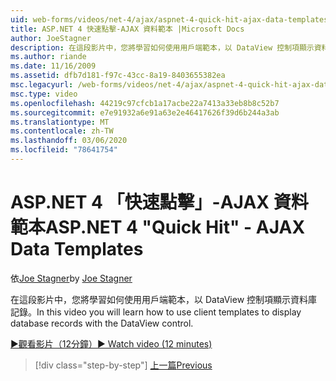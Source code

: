 ```yaml
---
uid: web-forms/videos/net-4/ajax/aspnet-4-quick-hit-ajax-data-templates
title: ASP.NET 4 快速點擊-AJAX 資料範本 |Microsoft Docs
author: JoeStagner
description: 在這段影片中，您將學習如何使用用戶端範本，以 DataView 控制項顯示資料庫記錄。
ms.author: riande
ms.date: 11/16/2009
ms.assetid: dfb7d181-f97c-43cc-8a19-8403655382ea
msc.legacyurl: /web-forms/videos/net-4/ajax/aspnet-4-quick-hit-ajax-data-templates
msc.type: video
ms.openlocfilehash: 44219c97cfcb1a17acbe22a7413a33eb8b8c52b7
ms.sourcegitcommit: e7e91932a6e91a63e2e46417626f39d6b244a3ab
ms.translationtype: MT
ms.contentlocale: zh-TW
ms.lasthandoff: 03/06/2020
ms.locfileid: "78641754"
---
```

# <a name="aspnet-4-quick-hit---ajax-data-templates"></a><span data-ttu-id="95e1e-103">ASP.NET 4 「快速點擊」-AJAX 資料範本</span><span class="sxs-lookup"><span data-stu-id="95e1e-103">ASP.NET 4 "Quick Hit" - AJAX Data Templates</span></span>

<span data-ttu-id="95e1e-104">依[Joe Stagner](https://github.com/JoeStagner)</span><span class="sxs-lookup"><span data-stu-id="95e1e-104">by [Joe Stagner](https://github.com/JoeStagner)</span></span>

<span data-ttu-id="95e1e-105">在這段影片中，您將學習如何使用用戶端範本，以 DataView 控制項顯示資料庫記錄。</span><span class="sxs-lookup"><span data-stu-id="95e1e-105">In this video you will learn how to use client templates to display database records with the DataView control.</span></span> 

[<span data-ttu-id="95e1e-106">&#9654;觀看影片（12分鐘）</span><span class="sxs-lookup"><span data-stu-id="95e1e-106">&#9654; Watch video (12 minutes)</span></span>](https://channel9.msdn.com/Blogs/ASP-NET-Site-Videos/aspnet-4-quick-hit-ajax-data-templates)

> [!div class="step-by-step"]
> [<span data-ttu-id="95e1e-107">上一篇</span><span class="sxs-lookup"><span data-stu-id="95e1e-107">Previous</span></span>](aspnet-4-quick-hit-jquery-syntax-for-microsoft-ajax.md)
